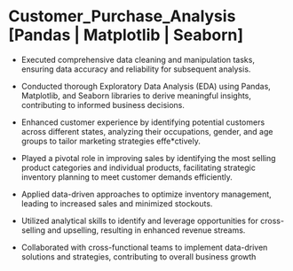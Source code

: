 # Customer_Purchase_Analysis  [Pandas | Matplotlib | Seaborn] 

* Executed comprehensive data cleaning and manipulation tasks, ensuring data accuracy and reliability for subsequent analysis.

* Conducted thorough Exploratory Data Analysis (EDA) using Pandas, Matplotlib, and Seaborn libraries to derive meaningful insights, contributing to informed business decisions.

* Enhanced customer experience by identifying potential customers across different states, analyzing their occupations, gender, and age groups to tailor marketing strategies effe*ctively.

* Played a pivotal role in improving sales by identifying the most selling product categories and individual products, facilitating strategic inventory planning to meet customer demands efficiently.

* Applied data-driven approaches to optimize inventory management, leading to increased sales and minimized stockouts.

* Utilized analytical skills to identify and leverage opportunities for cross-selling and upselling, resulting in enhanced revenue streams.

* Collaborated with cross-functional teams to implement data-driven solutions and strategies, contributing to overall business growth
